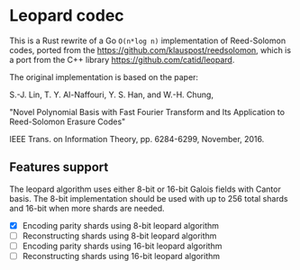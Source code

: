 # Leopard codec

This is a Rust rewrite of a Go `O(n*log n)` implementation of Reed-Solomon codes,
ported from the https://github.com/klauspost/reedsolomon,
which is a port from the C++ library https://github.com/catid/leopard.


The original implementation is based on the paper:

S.-J. Lin, T. Y. Al-Naffouri, Y. S. Han, and W.-H. Chung,

"Novel Polynomial Basis with Fast Fourier Transform and Its Application to Reed-Solomon Erasure Codes"

IEEE Trans. on Information Theory, pp. 6284-6299, November, 2016.

## Features support

The leopard algorithm uses either 8-bit or 16-bit Galois fields with Cantor basis.
The 8-bit implementation should be used with up to 256 total shards and 16-bit when more
shards are needed.

- [x] Encoding parity shards using 8-bit leopard algorithm
- [ ] Reconstructing shards using 8-bit leopard algorithm
- [ ] Encoding parity shards using 16-bit leopard algorithm
- [ ] Reconstructing shards using 16-bit leopard algorithm
